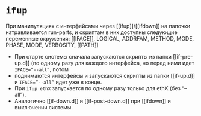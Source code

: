 # `ifup`

При манипуляциях с интерфейсами через [[ifup]]/[[ifdown]] на папочки натравливается run-parts, и скриптам в них доступны следующие переменные окружения: [[IFACE]], LOGICAL, ADDRFAM, METHOD, MODE, PHASE, MODE, VERBOSITY, [[PATH]]

- При старте системы сначала запускаются скрипты из папки [[if-pre-up.d]] (по одному разу для каждого интерфейса, но перед ними идет `IFACE=”--all”`, потом 
- поднимаются интерфейсы и запускаются скрипты из папки [[if-up.d]] и `IFACE=”--all”` идет уже в конце. 
- При `ifup ethX` запускается по одному разу только для ethX (без “–all”). 
- Аналогично [[if-down.d]] и [[if-post-down.d]] при [[ifdown]] и выключении системы.
